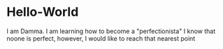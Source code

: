 # Hello-World

I am Damma. I am learning how to become a "perfectionista"
I know that noone is perfect, however, I would like to reach that nearest point
